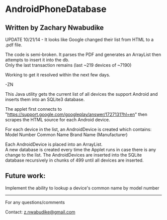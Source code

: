 AndroidPhoneDatabase
==============================

Written by Zachary Nwabudike
------------------------------

UPDATE 10/21/14 - It looks like Google changed their list from HTML to a .pdf file.

The code is semi-broken. It parses the PDF and generates an ArrayList<AndroidDevice> then attempts to insert it into the db.  
Only the last transaction remains (last ~219 devices of ~7190)

Working to get it resolved within the next few days. 

-ZN

This Java utility gets the current list of all devices the support Android and inserts them into an SQLite3 database. 

The applet first connects to "https://support.google.com/googleplay/answer/1727131?hl=en" 
then scrapes the HTML source for each Android device.

For each device in the list, an AndroidDevice is created which contains:
Model Number
Common Name
Brand Name (Manufacturer)

Each AndroidDevice is placed into an ArrayList.  
A new database is created every time the Applet runs in case there is any change to the list.
The AndroidDevices are inserted into the SQLite database recursively in chunks of 499 until all devices are inserted.

Future work:
-------------------------------
Implement the ability to lookup a device's common name by model number

-------------------------------
For any questions/comments

Contact: z.nwabudike@gmail.com 

